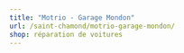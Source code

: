 ```yaml
---
title: "Motrio - Garage Mondon"
url: /saint-chamond/motrio-garage-mondon/
shop: réparation de voitures
---
```

